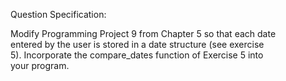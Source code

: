 Question Specification:  
  
Modify Programming Project 9 from Chapter 5 so that each date  
entered by the user is stored in a date structure (see exercise  
5). Incorporate the compare_dates function of Exercise 5 into  
your program.